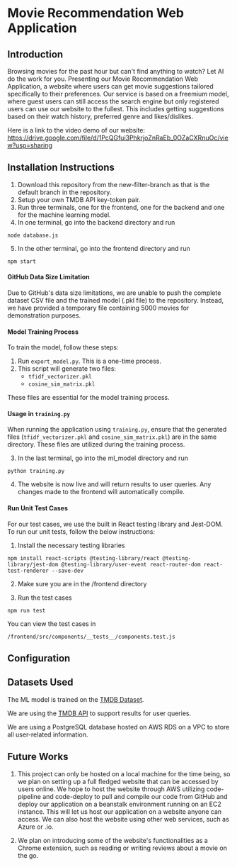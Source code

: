 # Movie Recommendation Web Application

## Introduction

Browsing movies for the past hour but can't find anything to watch? Let AI do the work for you. Presenting our Movie Recommendation Web Application, a website where users can get movie suggestions tailored specifically to their preferences. Our service is based on a freemium model, where guest users can still access the search engine but only registered users can use our website to the fullest. This includes getting suggestions based on their watch history, preferred genre and likes/dislikes.

Here is a link to the video demo of our website: https://drive.google.com/file/d/1PcQGfui3PhkrjoZnRaEb_0OZaCXRnuOc/view?usp=sharing

## Installation Instructions

1. Download this repository from the new-filter-branch as that is the default branch in the repository.
2. Setup your own TMDB API key-token pair.
3. Run three terminals, one for the frontend, one for the backend and one for the machine learning model. 
4. In one terminal, go into the backend directory and run 

```
node database.js
```
5. In the other terminal, go into the frontend directory and run

```
npm start
```

#### GitHub Data Size Limitation

Due to GitHub's data size limitations, we are unable to push the complete dataset CSV file and the trained model (.pkl file) to the repository. Instead, we have provided a temporary file containing 5000 movies for demonstration purposes.

#### Model Training Process

To train the model, follow these steps:

1. Run `export_model.py`. This is a one-time process.
2. This script will generate two files:
   - `tfidf_vectorizer.pkl`
   - `cosine_sim_matrix.pkl`

These files are essential for the model training process.

#### Usage in `training.py`

When running the application using `training.py`, ensure that the generated files (`tfidf_vectorizer.pkl` and `cosine_sim_matrix.pkl`) are in the same directory. These files are utilized during the training process.



3. In the last terminal, go into the ml_model directory and run

```
python training.py
```
   
4. The website is now live and will return results to user queries. Any changes made to the frontend will automatically compile.

#### Run Unit Test Cases

For our test cases, we use the built in React testing library and Jest-DOM. To run our unit tests, follow the below instructions:

1. Install the necessary testing libraries
```
npm install react-scripts @testing-library/react @testing-library/jest-dom @testing-library/user-event react-router-dom react-test-renderer --save-dev
```

2. Make sure you are in the /frontend directory

3. Run the test cases
```
npm run test
```

You can view the test cases in 
```
/frontend/src/components/__tests__/components.test.js
```

## Configuration

## Datasets Used

The ML model is trained on the [TMDB Dataset](https://www.kaggle.com/datasets/asaniczka/tmdb-movies-dataset-2023-930k-movies/code).

We are using the [TMDB API](https://developer.themoviedb.org/docs/getting-started) to support results for user queries.

We are using a PostgreSQL database hosted on AWS RDS on a VPC to store all user-related information.

## Future Works

1. This project can only be hosted on a local machine for the time being, so we plan on setting up a full fledged website that can be accessed by users online. We hope to host the website through AWS utilizing code-pipeline and code-deploy to pull and compile our code from GitHub and deploy our application on a beanstalk environment running on an EC2 instance. This will let us host our application on a website anyone can access. We can also host the website using other web services, such as Azure or .io.

2. We plan on introducing some of the website's functionalities as a Chrome extension, such as reading or writing reviews about a movie on the go.
